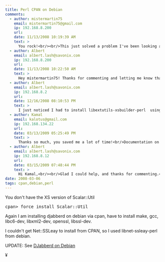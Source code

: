 ```yaml
---
title: Perl CPAN on Debian
comments:
  - author: mistermartin75
    email: mistermartin75@gmail.com
    ip: 192.168.8.200
    url:
    date: 11/13/2008 10:19:39 AM
    text: >
      You rock!<br/><br/>This just solved a problem I've been looking at for two hours. Thanks a lot!
  - author: Albert
    email: albert.lash@savonix.com
    ip: 192.168.8.200
    url:
    date: 11/13/2008 10:22:50 AM
    text: >
      Hey mistermartin75! Thanks for commenting and letting me know that this post helped you out. Have fun with Debian it is amazingly great.
  - author: Albert
    email: albert.lash@savonix.com
    ip: 192.168.8.2
    url:
    date: 12/16/2008 08:10:53 PM
    text: >
      I just noticed I had to install libextutils-xsbuilder-perl  using apt-get install when trying to force install Scalar::Util.
  - author: Kamal
    email: kalotus@gmail.com
    ip: 192.168.134.22
    url:
    date: 03/13/2009 05:25:49 PM
    text: >
      Thanks so much, you saved me a lot of time!<br/>Documentation on Perl XS appears to be quite bad.<br/>Now I have XS version of Scalar::Util and I could get Net::SSLeay (1.35) installed by cpan.<br/>I needed that for having Net::SMTP::SSL installed, which in turn I needed to use Gmail SMTP server in Dada Mail (http://dadamailproject.com/).<br/><br/>So after:<br/><br/>apt-get install gcc libc6-dev openssl libssl-dev<br/><br/>(Maybe some of these isn't needed but I don't care now).<br/><br/>I could finally:<br/><br/>cpan -f Scalar::Util<br/><br/>How could I know that I needed gcc and something else to have the XS version of Scalar::Util?<br/><br/>Thanks again.
  - author: Albert
    email: albert.lash@savonix.com
    ip: 192.168.8.12
    url:
    date: 03/15/2009 07:48:44 PM
    text: >
      Hi Kamal,<br/><br/>Glad I could help, and thanks for commenting.<br/><br/>On debian you can do "apt-get build-dep packagename" to install the stuff needed to build that package from source.<br/><br/>- Albert
date: 2008-03-06
tags: cpan,debian,perl
---
```

You don't have the XS version of Scalar::Util

<pre>
cpan> force install Scalar::Util
</pre>

Again I am installing djabberd on debian via cpan, have to install make, gcc, libc6-dev, libxml2-dev, openssl, libssl-dev.

I couldn't get Net::SSLeay to install from CPAN, so I used libnet-ssleay-perl from debian.

UPDATE: See <a href="http://www.docunext.com/wiki/DJabberd_on_Debian">DJabberd on Debian</a>

¥

